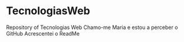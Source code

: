 # TecnologiasWeb
Repository of Tecnologias Web
Chamo-me Maria e estou a perceber o GitHub
Acrescentei o ReadMe
